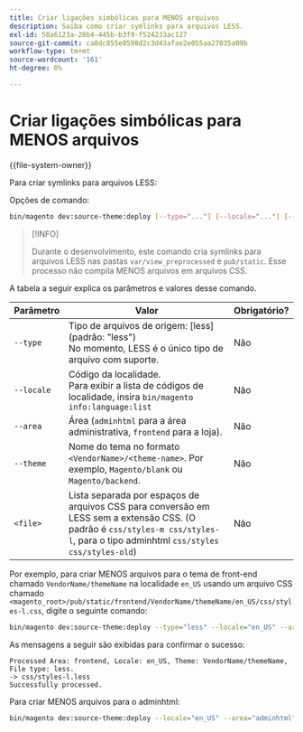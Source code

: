 ```yaml
---
title: Criar ligações simbólicas para MENOS arquivos
description: Saiba como criar symlinks para arquivos LESS.
exl-id: 58a6123a-28b4-445b-b3f9-f524233ac127
source-git-commit: ca8dc855e0598d2c3d43afae2e055aa27035a09b
workflow-type: tm+mt
source-wordcount: '161'
ht-degree: 0%

---
```


# Criar ligações simbólicas para MENOS arquivos

{{file-system-owner}}

Para criar symlinks para arquivos LESS:

Opções de comando:

```bash
bin/magento dev:source-theme:deploy [--type="..."] [--locale="..."] [--area="..."] [--theme="..."] [file1] ... [fileN]
```

>[!INFO]
>
>Durante o desenvolvimento, este comando cria symlinks para arquivos LESS nas pastas `var/view_preprocessed` e `pub/static`. Esse processo não compila MENOS arquivos em arquivos CSS.

A tabela a seguir explica os parâmetros e valores desse comando.

| Parâmetro | Valor | Obrigatório? |
| --------- | ----- | --------- |
| `--type` | Tipo de arquivos de origem: [less] (padrão: &quot;less&quot;)<br>No momento, LESS é o único tipo de arquivo com suporte. | Não |
| `--locale` | Código da localidade.<br>Para exibir a lista de códigos de localidade, insira `bin/magento info:language:list` | Não |
| `--area` | Área (`adminhtml` para a área administrativa, `frontend` para a loja). | Não |
| `--theme` | Nome do tema no formato `<VendorName>/<theme-name>`. Por exemplo, `Magento/blank` ou `Magento/backend`. | Não |
| `<file>` | Lista separada por espaços de arquivos CSS para conversão em LESS sem a extensão CSS. (O padrão é `css/styles-m css/styles-l`, para o tipo adminhtml `css/styles css/styles-old`) | Não |

Por exemplo, para criar MENOS arquivos para o tema de front-end chamado `VendorName/themeName` na localidade `en_US` usando um arquivo CSS chamado `<magento_root>/pub/static/frontend/VendorName/themeName/en_US/css/styles-l.css`, digite o seguinte comando:

```bash
bin/magento dev:source-theme:deploy --type="less" --locale="en_US" --area="frontend" --theme="VendorName/themeName" css/styles-l
```

As mensagens a seguir são exibidas para confirmar o sucesso:

```
Processed Area: frontend, Locale: en_US, Theme: VendorName/themeName, File type: less.
-> css/styles-l.less
Successfully processed.
```

Para criar MENOS arquivos para o adminhtml:

```bash
bin/magento dev:source-theme:deploy --locale="en_US" --area="adminhtml" --theme="Magento/backend" css/styles css/styles-old
```
